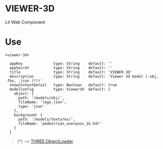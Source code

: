 # VIEWER-3D

Lit Web Component

# Use

`<viewer-3d>`

```
  appKey              type: String    default: ''
  appSecret           type: String    default: ''
  title               type: String    default: 'VIEWER-3D'
  description         type: String    default: 'Viewer 3d model (.obj, .fbx, .json (*))'
  showContentDetail   type: Boolean   default: true
  modelConfig         type: Viewer3d  default: {
    object: {
      path: '/models/obj/',
      fileName: 'lego.json',
      type: 'json'
    },
    background: {
      path: '/models/textures/',
      fileName: 'pedestrian_overpass_1k.hdr'
    }
  }
```

> (\*) --> [THREE.ObjectLoader](https://threejs.org/docs/#api/en/loaders/ObjectLoader)
